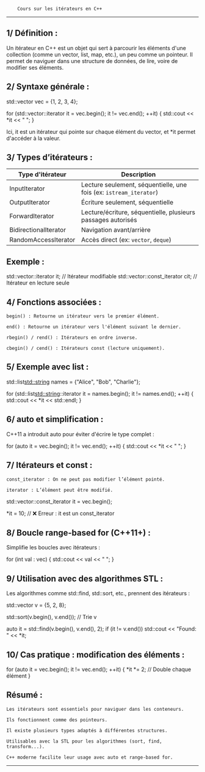 		Cours sur les itérateurs en C++
******************************************************************************************************

1/ Définition :
---------------

Un itérateur en C++ est un objet qui sert à parcourir les éléments d'une collection (comme un vector, list, map, etc.),
un peu comme un pointeur. Il permet de naviguer dans une structure de données, de lire, voire de modifier ses éléments.

2/ Syntaxe générale :
---------------------

std::vector<int> vec = {1, 2, 3, 4};

for (std::vector<int>::iterator it = vec.begin(); it != vec.end(); ++it) 
{
    std::cout << *it << " ";
}

Ici, it est un itérateur qui pointe sur chaque élément du vector, et *it permet d'accéder à la valeur.

3/ Types d’itérateurs :
-----------------------

| Type d'itérateur         | Description                                                         |
|--------------------------|---------------------------------------------------------------------|
| InputIterator            | Lecture seulement, séquentielle, une fois (ex: `istream_iterator`)  |
| OutputIterator           | Écriture seulement, séquentielle                                    |
| ForwardIterator          | Lecture/écriture, séquentielle, plusieurs passages autorisés        |
| BidirectionalIterator    | Navigation avant/arrière                                            |
| RandomAccessIterator     | Accès direct (ex: `vector`, `deque`)                                |


Exemple :
---------

std::vector<int>::iterator it;         // Itérateur modifiable
std::vector<int>::const_iterator cit;  // Itérateur en lecture seule

4/ Fonctions associées :
------------------------

    begin() : Retourne un itérateur vers le premier élément.

    end() : Retourne un itérateur vers l'élément suivant le dernier.

    rbegin() / rend() : Itérateurs en ordre inverse.

    cbegin() / cend() : Itérateurs const (lecture uniquement).

5/ Exemple avec list :
----------------------

std::list<std::string> names = {"Alice", "Bob", "Charlie"};

for (std::list<std::string>::iterator it = names.begin(); it != names.end(); ++it) 
{
    std::cout << *it << std::endl;
}

6/ auto et simplification :
---------------------------

C++11 a introduit auto pour éviter d'écrire le type complet :

for (auto it = vec.begin(); it != vec.end(); ++it) 
{
    std::cout << *it << " ";
}

7/ Itérateurs et const :
------------------------

    const_iterator : On ne peut pas modifier l’élément pointé.

    iterator : L’élément peut être modifié.

std::vector<int>::const_iterator it = vec.begin();

*it = 10; // ❌ Erreur : it est un const_iterator

8/ Boucle range-based for (C++11+) :
------------------------------------

Simplifie les boucles avec itérateurs :

for (int val : vec) 
{
    std::cout << val << " ";
}

9/ Utilisation avec des algorithmes STL :
-----------------------------------------

Les algorithmes comme std::find, std::sort, etc., prennent des itérateurs :

std::vector<int> v = {5, 2, 8};

std::sort(v.begin(), v.end()); // Trie v

auto it = std::find(v.begin(), v.end(), 2);
if (it != v.end()) std::cout << "Found: " << *it;

10/ Cas pratique : modification des éléments :
----------------------------------------------

for (auto it = vec.begin(); it != vec.end(); ++it) 
{
    *it *= 2; // Double chaque élément
}

Résumé :
--------

    Les itérateurs sont essentiels pour naviguer dans les conteneurs.

    Ils fonctionnent comme des pointeurs.

    Il existe plusieurs types adaptés à différentes structures.

    Utilisables avec la STL pour les algorithmes (sort, find, transform...).

    C++ moderne facilite leur usage avec auto et range-based for.

****************************************************************************************************
